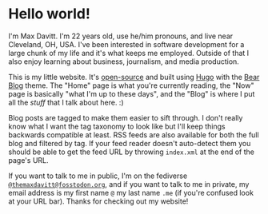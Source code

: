# Hello world!

I'm Max Davitt. I'm 22 years old, use he/him pronouns, and live near Cleveland, OH, USA. I've been interested in software development for a large chunk of my life and it's what keeps me employed. Outside of that I also enjoy learning about business, journalism, and media production.

This is my little website. It's [open-source](https://github.com/themaxdavitt/website) and built using [Hugo](https://gohugo.io/) with the [Bear Blog](https://themes.gohugo.io/themes/hugo-bearblog/) theme. The "Home" page is what you're currently reading, the "Now" page is basically "what I'm up to these days", and the "Blog" is where I put all the _stuff_ that I talk about here. :)

Blog posts are tagged to make them easier to sift through. I don't really know what I want the tag taxonomy to look like but I'll keep things backwards compatible at least. RSS feeds are also available for both the full blog and filtered by tag. If your feed reader doesn't auto-detect them you should be able to get the feed URL by throwing `index.xml` at the end of the page's URL. 

If you want to talk to me in public, I'm on the fediverse <a rel="me" href="https://fosstodon.org/@themaxdavitt">`@themaxdavitt@fosstodon.org`</a>, and if you want to talk to me in private, my email address is my first name `@` my last name `.me` (if you're confused look at your URL bar). Thanks for checking out my website!

